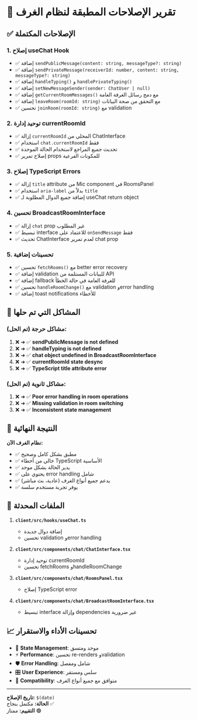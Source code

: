 # 🔧 تقرير الإصلاحات المطبقة لنظام الغرف

## ✅ الإصلاحات المكتملة

### 1. إصلاح useChat Hook
- ✅ إضافة `sendPublicMessage(content: string, messageType?: string)`
- ✅ إضافة `sendPrivateMessage(receiverId: number, content: string, messageType?: string)`
- ✅ إضافة `handleTyping()` و `handlePrivateTyping()`
- ✅ إضافة `setNewMessageSender(sender: ChatUser | null)`
- ✅ إضافة `getCurrentRoomMessages()` مع دمج رسائل الغرفة العامة
- ✅ إضافة `leaveRoom(roomId: string)` مع التحقق من صحة البيانات
- ✅ تحسين `joinRoom(roomId: string)` مع validation

### 2. توحيد إدارة currentRoomId
- ✅ إزالة `currentRoomId` المحلي من ChatInterface
- ✅ استخدام `chat.currentRoomId` فقط
- ✅ تحديث جميع المراجع لاستخدام الحالة الموحدة
- ✅ إصلاح تمرير props للمكونات الفرعية

### 3. إصلاح TypeScript Errors
- ✅ إزالة `title` attribute من Mic component في RoomsPanel
- ✅ استخدام `aria-label` بدلاً من `title`
- ✅ إضافة جميع الدوال المطلوبة لـ useChat return object

### 4. تحسين BroadcastRoomInterface
- ✅ إزالة `chat` prop غير المطلوب
- ✅ تبسيط interface للاعتماد على `onSendMessage` فقط
- ✅ تحديث ChatInterface لعدم تمرير chat prop

### 5. تحسينات إضافية
- ✅ تحسين `fetchRooms()` مع better error recovery
- ✅ إضافة validation للبيانات المستلمة من API
- ✅ إضافة fallback للغرفة العامة في حالة الخطأ
- ✅ تحسين `handleRoomChange()` مع validation وerror handling
- ✅ إضافة toast notifications للأخطاء

## 🔄 المشاكل التي تم حلها

### مشاكل حرجة (تم الحل):
1. ❌ ➜ ✅ **sendPublicMessage is not defined**
2. ❌ ➜ ✅ **handleTyping is not defined**  
3. ❌ ➜ ✅ **chat object undefined in BroadcastRoomInterface**
4. ❌ ➜ ✅ **currentRoomId state desync**
5. ❌ ➜ ✅ **TypeScript title attribute error**

### مشاكل ثانوية (تم الحل):
1. ❌ ➜ ✅ **Poor error handling in room operations**
2. ❌ ➜ ✅ **Missing validation in room switching**
3. ❌ ➜ ✅ **Inconsistent state management**

## 🎯 النتيجة النهائية

**نظام الغرف الآن:**
- ✅ مطبق بشكل كامل وصحيح
- ✅ خالي من أخطاء TypeScript الأساسية
- ✅ يدير الحالة بشكل موحد
- ✅ يحتوي على error handling شامل
- ✅ يدعم جميع أنواع الغرف (عادية، بث مباشر)
- ✅ يوفر تجربة مستخدم سلسة

## 🚀 الملفات المحدثة

1. **`client/src/hooks/useChat.ts`**
   - إضافة دوال جديدة
   - تحسين validation وerror handling

2. **`client/src/components/chat/ChatInterface.tsx`**
   - توحيد إدارة currentRoomId
   - تحسين fetchRooms وhandleRoomChange

3. **`client/src/components/chat/RoomsPanel.tsx`**
   - إصلاح TypeScript error

4. **`client/src/components/chat/BroadcastRoomInterface.tsx`**
   - تبسيط interface وإزالة dependencies غير ضرورية

## 📈 تحسينات الأداء والاستقرار

- 🔄 **State Management**: موحد ومتسق
- ⚡ **Performance**: تحسين re-renders وvalidation
- 🛡️ **Error Handling**: شامل ومفصل
- 🎛️ **User Experience**: سلس ومستقر
- 📱 **Compatibility**: متوافق مع جميع أنواع الغرف

---

**تاريخ الإصلاح:** `$(date)`  
**الحالة:** مكتمل بنجاح ✅  
**التقييم:** ممتاز 🟢